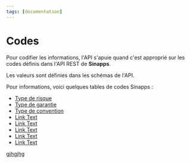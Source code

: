 ```yaml
---
tags: [documentation]
---
```


# Codes

Pour codifier les informations, l'API s'apuie quand c'est approprié sur les codes définis dans l'API REST de **Sinapps**.

Les valeurs sont définies dans les schémas de l'API.

Pour informations, voici quelques tables de codes Sinapps : 

- [Type de risque](/docs/Codes_Sinapps/Type-de-risque.md) 
- [Type de garantie](Authentification.md)
- [Type de convention](https://link_url)
- [Link Text](https://link_url)
- [Link Text](https://link_url) 
- [Link Text](https://link_url) 
- [Link Text](https://link_url) 
- [Link Text](https://link_url) 

[gjhgjhg](../Codes_Sinapps/Type-de-risque.md)